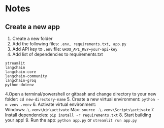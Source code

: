 # Notes

## Create a new app

1. Create a new folder
2. Add the following files: `.env, requirements.txt, app.py`
3. Add API key to `.env` file: `GROQ_API_KEY=your-api-key`
3. Add list of dependencies to requirements.txt
```
streamlit 
langchain 
langchain-core 
langchain-community 
langchain-groq 
python-dotenv
```

4.Open a terminal/powershell or gitbash and change directory to your new folder:
`cd new-directory-name` 
5. Create a new virtual environment:
`python -m venv .venv`
6. Activate virtual environment:
Windows:`.\.venv\bin\activate` Mac: `source .\.venv\Scripts\activate`
7. Install dependencies: `pip install -r requirements.txt`
8. Start building your app!
9. Run the app: `python app.py` or `streamlit run app.py`